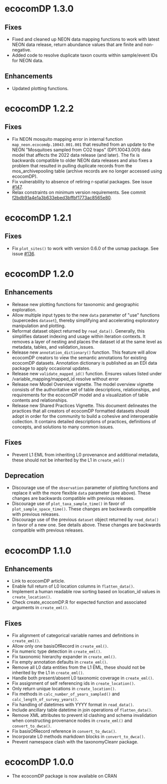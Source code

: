 # ecocomDP 1.3.0


## Fixes
* Fixed and cleaned up NEON data mapping functions to work with latest NEON data release, return abundance values that are finite and non-negative.
* Added code to resolve duplicate taxon counts within sample/event IDs for NEON data.

## Enhancements
* Updated plotting functions.

# ecocomDP 1.2.2

## Fixes
* Fix NEON mosquito mapping error in internal function `map_neon.ecocomdp.10043.001.001` that resulted from an update to the NEON "Mosquitoes sampled from CO2 traps" (DP1.10043.001) data model that affects the 2022 data release (and later). The fix is backwards compatible to older NEON data releases and also fixes a problem that resulted in pulling duplicate records from the mos_archivepooling table (archive records are no longer accessed using ecocomDP).
* Fix vulnerability to absence of retiring r-spatial packages. See issue [#147](https://github.com/EDIorg/ecocomDP/issues/147).
* Relax constraints on minimum version requirements. See commit [f2bdb91a4e1a3b633ebed3bffbf1773ac8565e80](https://github.com/EDIorg/ecocomDP/commit/f2bdb91a4e1a3b633ebed3bffbf1773ac8565e80).

# ecocomDP 1.2.1

## Fixes
* Fix `plot_sites()` to work with version 0.6.0 of the usmap package. See issue [#136](https://github.com/EDIorg/ecocomDP/issues/136).

# ecocomDP 1.2.0

## Enhancements
* Release new plotting functions for taxonomic and geographic exploration.
* Allow multiple input types to the new `data` parameter of "use" functions (supercedes `dataset`), thereby simplifying and accelerating exploratory manipulation and plotting.
* Reformat dataset object returned by `read_data()`. Generally, this simplifies dataset indexing and usage within iteration contexts. It removes a layer of nesting and places the dataset id at the same level as metadata, tables, and validation_issues.
* Release new `annotation_dictionary()` function. This feature will allow ecocomDP creators to view the semantic annotations for existing ecocomDP datasets. Annotation dictionary is published as an EDI data package to apply occasional updates.
* Release new `validate_mapped_id()` function. Ensures values listed under /variable_mapping/mapped_id resolve without error
* Release new Model Overview vignette. The model overview vignette consists of the authoritative set of table descriptions, relationships, and requirements for the ecocomDP model and a visualization of table contents and relationships.
* Release new Shared Practices Vignette. This document delineates the practices that all creators of ecocomDP formatted datasets should adopt in order for the community to build a cohesive and interoperable collection. It contains detailed descriptions of practices, definitions of concepts, and solutions to many common issues.

## Fixes
* Prevent L1 EML from inheriting L0 provenance and additional metadata, these should not be inherited by the L1 in `create_eml()`
  
## Deprecation
* Discourage use of the `observation` parameter of plotting functions and replace it with the more flexible `data` parameter (see above). These changes are backwards compatible with previous releases.
* Discourage use of `plot_taxa_sample_time()` in favor of `plot_sample_space_time()`. These changes are backwards compatible with previous releases.
* Discourage use of the previous `dataset` object returned by `read_data()` in favor of a new one. See details above. These changes are backwards compatible with previous releases.

# ecocomDP 1.1.0

## Enhancements
* Link to ecocomDP article.
* Enable full return of L0 location columns in `flatten_data()`.
* Implement a human readable row sorting based on location_id values in `create_location()`.
* Check create_ecocomDP.R for expected function and associated arguments in `create_eml()`.

## Fixes
* Fix alignment of categorical variable names and definitions in `create_eml()`.
* Allow only one basisOfRecord in `create_eml()`.
* Fix numeric type detection in `create_eml()`.
* Fix taxonomic hierarchy expander in `create_eml()`.
* Fix empty annotation defaults in `create_eml()`.
* Remove all L0 data entities from the L1 EML, these should not be inherited by the L1 in `create_eml()`.
* Handle both present/absent L0 taxonomic coverage in `create_eml()`.
* Fix assignment of self referencing ids in `create_location()`.
* Only return unique locations in `create_location()`.
* Fix methods in `calc_number_of_years_sampled()` and `calc_length_of_survey_years()`.
* Fix handling of datetimes with YYYY format in `read_data()`.
* Include ancillary table datetime in join operations of `flatten_data()`.
* Remove XML attributes to prevent id clashing and schema invalidation when constructing provenance nodes in `create_eml()` and `convert_to_dwca()`.
* Fix basisOfRecord reference in `convert_to_dwca()`.
* Incorporate L0 methods markdown blocks in `convert_to_dwca()`.
* Prevent namespace clash with the taxonomyCleanr package.

# ecocomDP 1.0.0

* The ecocomDP package is now available on CRAN
